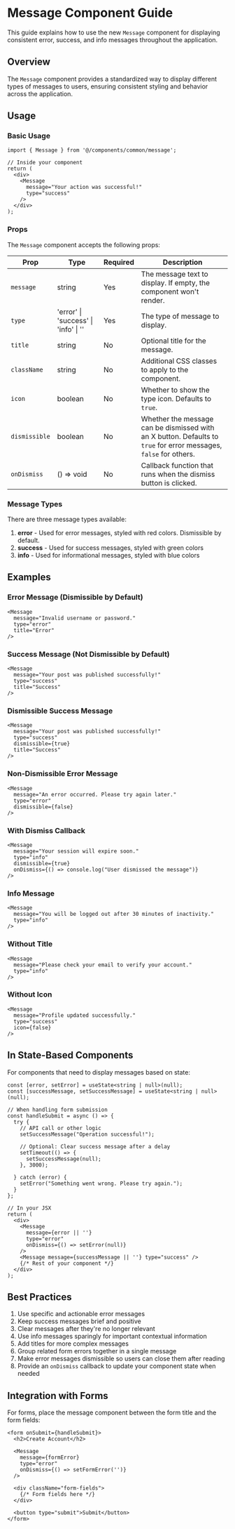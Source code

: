 # Message Component Guide

This guide explains how to use the new `Message` component for displaying consistent error, success, and info messages throughout the application.

## Overview

The `Message` component provides a standardized way to display different types of messages to users, ensuring consistent styling and behavior across the application.

## Usage

### Basic Usage

```tsx
import { Message } from '@/components/common/message';

// Inside your component
return (
  <div>
    <Message
      message="Your action was successful!"
      type="success"
    />
  </div>
);
```

### Props

The `Message` component accepts the following props:

| Prop | Type | Required | Description |
|------|------|----------|-------------|
| `message` | string | Yes | The message text to display. If empty, the component won't render. |
| `type` | 'error' \| 'success' \| 'info' \| '' | Yes | The type of message to display. |
| `title` | string | No | Optional title for the message. |
| `className` | string | No | Additional CSS classes to apply to the component. |
| `icon` | boolean | No | Whether to show the type icon. Defaults to `true`. |
| `dismissible` | boolean | No | Whether the message can be dismissed with an X button. Defaults to `true` for error messages, `false` for others. |
| `onDismiss` | () => void | No | Callback function that runs when the dismiss button is clicked. |

### Message Types

There are three message types available:

1. **error** - Used for error messages, styled with red colors. Dismissible by default.
2. **success** - Used for success messages, styled with green colors
3. **info** - Used for informational messages, styled with blue colors

## Examples

### Error Message (Dismissible by Default)

```tsx
<Message
  message="Invalid username or password."
  type="error"
  title="Error"
/>
```

### Success Message (Not Dismissible by Default)

```tsx
<Message
  message="Your post was published successfully!"
  type="success"
  title="Success"
/>
```

### Dismissible Success Message

```tsx
<Message
  message="Your post was published successfully!"
  type="success"
  dismissible={true}
  title="Success"
/>
```

### Non-Dismissible Error Message

```tsx
<Message
  message="An error occurred. Please try again later."
  type="error"
  dismissible={false}
/>
```

### With Dismiss Callback

```tsx
<Message
  message="Your session will expire soon."
  type="info"
  dismissible={true}
  onDismiss={() => console.log("User dismissed the message")}
/>
```

### Info Message

```tsx
<Message
  message="You will be logged out after 30 minutes of inactivity."
  type="info"
/>
```

### Without Title

```tsx
<Message
  message="Please check your email to verify your account."
  type="info"
/>
```

### Without Icon

```tsx
<Message
  message="Profile updated successfully."
  type="success"
  icon={false}
/>
```

## In State-Based Components

For components that need to display messages based on state:

```tsx
const [error, setError] = useState<string | null>(null);
const [successMessage, setSuccessMessage] = useState<string | null>(null);

// When handling form submission
const handleSubmit = async () => {
  try {
    // API call or other logic
    setSuccessMessage("Operation successful!");
    
    // Optional: Clear success message after a delay
    setTimeout(() => {
      setSuccessMessage(null);
    }, 3000);
    
  } catch (error) {
    setError("Something went wrong. Please try again.");
  }
};

// In your JSX
return (
  <div>
    <Message 
      message={error || ''} 
      type="error" 
      onDismiss={() => setError(null)}
    />
    <Message message={successMessage || ''} type="success" />
    {/* Rest of your component */}
  </div>
);
```

## Best Practices

1. Use specific and actionable error messages
2. Keep success messages brief and positive
3. Clear messages after they're no longer relevant
4. Use info messages sparingly for important contextual information
5. Add titles for more complex messages
6. Group related form errors together in a single message
7. Make error messages dismissible so users can close them after reading
8. Provide an `onDismiss` callback to update your component state when needed

## Integration with Forms

For forms, place the message component between the form title and the form fields:

```tsx
<form onSubmit={handleSubmit}>
  <h2>Create Account</h2>
  
  <Message 
    message={formError} 
    type="error"
    onDismiss={() => setFormError('')}  
  />
  
  <div className="form-fields">
    {/* Form fields here */}
  </div>
  
  <button type="submit">Submit</button>
</form>
``` 